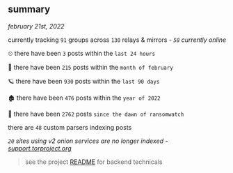 
## summary
_february 21st, 2022_

currently tracking `91` groups across `130` relays & mirrors - _`58` currently online_

⏲ there have been `3` posts within the `last 24 hours`

🦈 there have been `215` posts within the `month of february`

🪐 there have been `930` posts within the `last 90 days`

🏚 there have been `476` posts within the `year of 2022`

🦕 there have been `2762` posts `since the dawn of ransomwatch`

there are `48` custom parsers indexing posts

_`20` sites using v2 onion services are no longer indexed - [support.torproject.org](https://support.torproject.org/onionservices/v2-deprecation/)_

> see the project [README](https://github.com/thetanz/ransomwatch#ransomwatch--) for backend technicals
